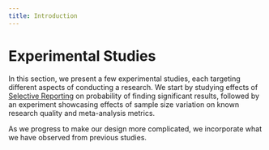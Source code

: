 ```yaml
---
title: Introduction
---
```


# Experimental Studies

In this section, we present a few experimental studies, each targeting different aspects of conducting a research. We start by studying effects of [Selective Reporting](/hacking-strategies/selective-reporting.md) on probability of finding significant results, followed by an experiment showcasing effects of sample size variation on known research quality and meta-analysis metrics.

As we progress to make our design more complicated, we incorporate what we have observed from previous studies. 